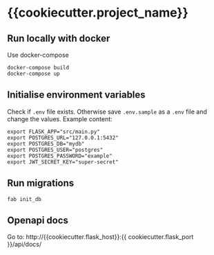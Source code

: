 # {{cookiecutter.project_name}}


## Run locally with docker

Use docker-compose
```
docker-compose build
docker-compose up
```


## Initialise environment variables

Check if `.env` file exists. Otherwise save `.env.sample` as a `.env` file and change the values.
Example content:

```
export FLASK_APP="src/main.py"
export POSTGRES_URL="127.0.0.1:5432"
export POSTGRES_DB="mydb"
export POSTGRES_USER="postgres"
export POSTGRES_PASSWORD="example"
export JWT_SECRET_KEY="super-secret"
```


## Run migrations

```
fab init_db
```


## Openapi docs

Go to: http://{{cookiecutter.flask_host}}:{{ cookiecutter.flask_port }}/api/docs/
